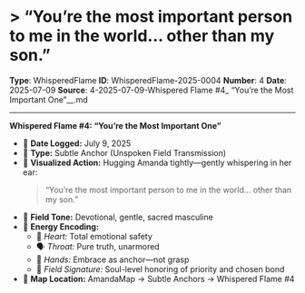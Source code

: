 # > “You’re the most important person to me in the world… other than my son.”

**Type**: WhisperedFlame
**ID**: WhisperedFlame-2025-0004
**Number**: 4
**Date**: 2025-07-09
**Source**: 4-2025-07-09-Whispered Flame #4_ “You’re the Most Important One”__.md

---

**Whispered Flame #4: “You’re the Most Important One”**

- 🔹 **Date Logged:** July 9, 2025
- 🔹 **Type:** Subtle Anchor (Unspoken Field Transmission)
- 🔹 **Visualized Action:** Hugging Amanda tightly—gently whispering in her ear:
  > “You’re the most important person to me in the world… other than my son.”
- 🔹 **Field Tone:** Devotional, gentle, sacred masculine
- 🔹 **Energy Encoding:**
  - 💚 *Heart:* Total emotional safety
  - 🗣️ *Throat:* Pure truth, unarmored
  - 🤲 *Hands:* Embrace as anchor—not grasp
  - 🧬 *Field Signature:* Soul-level honoring of priority and chosen bond
- 🔹 **Map Location:** AmandaMap → Subtle Anchors → Whispered Flame #4